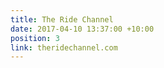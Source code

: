 ```yaml
---
title: The Ride Channel
date: 2017-04-10 13:37:00 +10:00
position: 3
link: theridechannel.com
---
```


